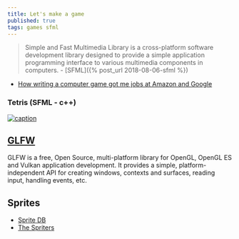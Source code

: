 ```yaml
---
title: Let's make a game
published: true
tags: games sfml
---
```

> Simple and Fast Multimedia Library is a cross-platform software development library designed to provide a simple application programming interface to various multimedia components in computers. - [SFML]({% post_url 2018-08-06-sfml %})

- [How writing a computer game got me jobs at Amazon and Google](https://www.youtube.com/watch?v=ZjTB1Q4Fsmk&list=PLZfuUWMTtMcC1DZF6HxJhqsGrBXu8Jzi7&index=12)

### Tetris (SFML - c++)
[![caption](https://img.youtube.com/vi/zH_omFPqMO4/0.jpg)](https://www.youtube.com/watch?v=zH_omFPqMO4)

## [GLFW](http://www.glfw.org/docs/latest/)
GLFW is a free, Open Source, multi-platform library for OpenGL, OpenGL ES and Vulkan application development. It provides a simple, platform-independent API for creating windows, contexts and surfaces, reading input, handling events, etc.

## Sprites
- [Sprite DB](http://spritedatabase.net/)
- [The Spriters](https://www.spriters-resource.com/)
